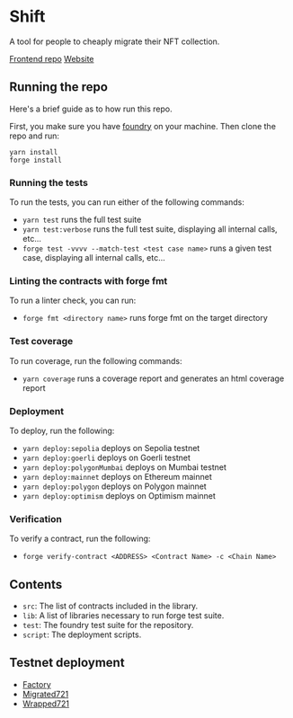 # Shift

A tool for people to cheaply migrate their NFT collection.

[Frontend repo](https://github.com/smitch88/thirdweb-migration-fe/tree/main)
[Website](https://shift.lambdalf.dev)

## Running the repo

Here's a brief guide as to how run this repo.

First, you make sure you have [foundry](https://github.com/foundry-rs/foundry) on your machine.
Then clone the repo and run:
```
yarn install
forge install
```

### Running the tests

To run the tests, you can run either of the following commands:

- `yarn test` runs the full test suite
- `yarn test:verbose` runs the full test suite, displaying all internal calls, etc...
- `forge test -vvvv --match-test <test case name>` runs a given test case, displaying all internal calls, etc...

### Linting the contracts with forge fmt

To run a linter check, you can run:

- `forge fmt <directory name>` runs forge fmt on the target directory

### Test coverage

To run coverage, run the following commands:

- `yarn coverage` runs a coverage report and generates an html coverage report

### Deployment

To deploy, run the following:

- `yarn deploy:sepolia` deploys on Sepolia testnet
- `yarn deploy:goerli` deploys on Goerli testnet
- `yarn deploy:polygonMumbai` deploys on Mumbai testnet
- `yarn deploy:mainnet` deploys on Ethereum mainnet
- `yarn deploy:polygon` deploys on Polygon mainnet
- `yarn deploy:optimism` deploys on Optimism mainnet

### Verification

To verify a contract, run the following:

- `forge verify-contract <ADDRESS> <Contract Name> -c <Chain Name>`

## Contents

- `src`: The list of contracts included in the library.
- `lib`: A list of libraries necessary to run forge test suite.
- `test`: The foundry test suite for the repository.
- `script`: The deployment scripts.

## Testnet deployment

- [Factory](https://sepolia.etherscan.io/address/0x064F8943f61Db9c8c870E9b05f6e32042a427ad7#code)
- [Migrated721](https://sepolia.etherscan.io/address/0x8888596f6c3a142A11E408610F2f4560905f3065#code)
- [Wrapped721](https://sepolia.etherscan.io/address/0x9978179a9EE76f6C7ff8BCC1FC8Fb13DF1595f36#code)
